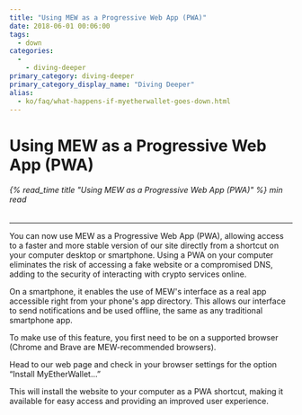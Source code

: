 ```yaml
---
title: "Using MEW as a Progressive Web App (PWA)"
date: 2018-06-01 00:06:00
tags:
  - down
categories:
  - 
    - diving-deeper
primary_category: diving-deeper
primary_category_display_name: "Diving Deeper"
alias:
  - ko/faq/what-happens-if-myetherwallet-goes-down.html
---
```


# **Using MEW as a Progressive Web App (PWA)**

###### {% read_time title "Using MEW as a Progressive Web App (PWA)" %} min read

* * *

You can now use MEW as a Progressive Web App (PWA), allowing access to a faster and more stable version of our site directly from a shortcut on your computer desktop or smartphone. Using a PWA on your computer eliminates the risk of accessing a fake website or a compromised DNS, adding to the security of interacting with crypto services online.

On a smartphone, it enables the use of MEW's interface as a real app accessible right from your phone's app directory. This allows our interface to send notifications and be used offline, the same as any traditional smartphone app.

To make use of this feature, you first need to be on a supported browser (Chrome and Brave are MEW-recommended browsers).

Head to our web page and check in your browser settings for the option “Install MyEtherWallet…”

This will install the website to your computer as a PWA shortcut, making it available for easy access and providing an improved user experience.
